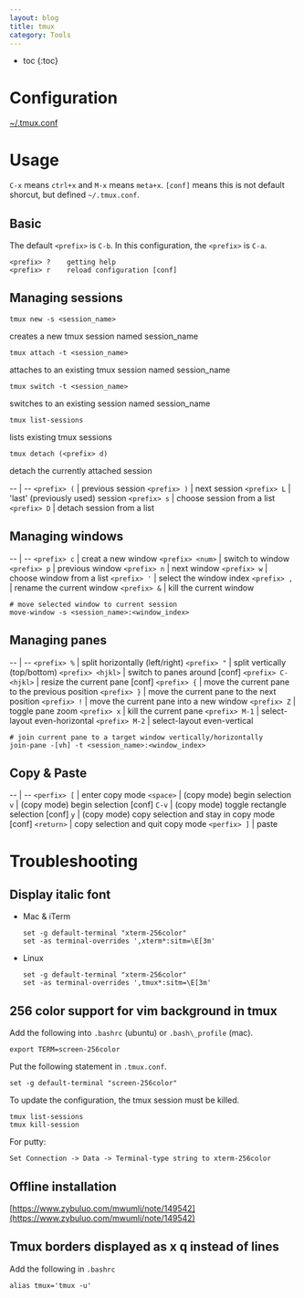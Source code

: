 ```yaml
---
layout: blog
title: tmux
category: Tools
---
```


- toc
{:toc}

# Configuration

[~/.tmux.conf](https://raw.githubusercontent.com/znculee/dotfiles/master/tmux/.tmux.conf)

# Usage

`C-x` means `ctrl+x` and `M-x` means `meta+x`. `[conf]` means this is not default shorcut, but defined `~/.tmux.conf`.

## Basic

The default `<prefix>` is `C-b`. In this configuration, the `<prefix>` is `C-a`.

```
<prefix> ?    getting help
<prefix> r    reload configuration [conf]
```

## Managing sessions

`tmux new -s <session_name>`

creates a new tmux session named session_name

`tmux attach -t <session_name>`

attaches to an existing tmux session named session_name

`tmux switch -t <session_name>`

switches to an existing session named session_name

`tmux list-sessions`

lists existing tmux sessions

`tmux detach (<prefix> d)`

detach the currently attached session

--           | --
`<prefix> (` | previous session
`<prefix> )` | next session
`<prefix> L` | 'last' (previously used)  session
`<prefix> s` | choose session from a list
`<prefix> D` | detach session from a list

## Managing windows

--               | --
`<prefix> c`     | creat a new window
`<prefix> <num>` | switch to <num> window
`<prefix> p`     | previous window
`<prefix> n`     | next window
`<prefix> w`     | choose window from a list
`<prefix> '`     | select the window index
`<prefix> ,`     | rename the current window
`<prefix> &`     | kill the current window

```
# move selected window to current session
move-window -s <session_name>:<window_index>
```

## Managing panes

--                  | --
`<prefix> %`        | split horizontally (left/right)
`<prefix> "`        | split vertically (top/bottom)
`<prefix> <hjkl>`   | switch to panes around [conf]
`<prefix> C-<hjkl>` | resize the current pane [conf]
`<prefix> {`        | move the current pane to the previous position
`<prefix> }`        | move the current pane to the next position
`<prefix> !`        | move the current pane into a new window
`<prefix> Z`        | toggle pane zoom
`<prefix> x`        | kill the current pane
`<prefix> M-1`      | select-layout even-horizontal
`<prefix> M-2`      | select-layout even-vertical

```
# join current pane to a target window vertically/horizontally
join-pane -[vh] -t <session_name>:<window_index>
```

## Copy & Paste

--           | --
`<perfix> [` | enter copy mode
`<space>`    | (copy mode) begin selection
`v`          | (copy mode) begin selection [conf]
`C-v`        | (copy mode) toggle rectangle selection [conf]
`y`          | (copy mode) copy selection and stay in copy mode [conf]
`<return>`   | copy selection and quit copy mode
`<perfix> ]` | paste

# Troubleshooting

## Display italic font

- Mac & iTerm
  ```
  set -g default-terminal "xterm-256color"
  set -as terminal-overrides ',xterm*:sitm=\E[3m'
  ```
- Linux
  ```
  set -g default-terminal "xterm-256color"
  set -as terminal-overrides ',tmux*:sitm=\E[3m'
  ```

## 256 color support for vim background in tmux

Add the following into `.bashrc` (ubuntu) or `.bash\_profile` (mac).

```shell
export TERM=screen-256color
```

Put the following statement in `.tmux.conf`.

```shell
set -g default-terminal "screen-256color"
```

To update the configuration, the tmux session must be killed.

```shell
tmux list-sessions
tmux kill-session
```

For putty:

```shell
Set Connection -> Data -> Terminal-type string to xterm-256color
```

## Offline installation

[https://www.zybuluo.com/mwumli/note/149542](https://www.zybuluo.com/mwumli/note/149542)

## Tmux borders displayed as x q instead of lines

Add the following in `.bashrc`

```shell
alias tmux='tmux -u'
```

